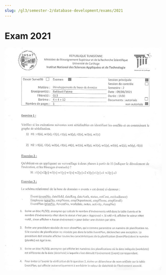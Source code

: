```yaml
---
slug: /gl3/semester-2/database-development/exams/2021
---
```


# Exam 2021

![1](assets/2021-1.jpg)
